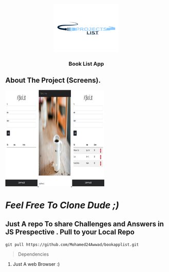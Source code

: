 
<!-- PROJECT LOGO -->
<p align="center">
  <a href="img/logo.png">
    <img src="img/logo.png" alt="Logo" width="200" height="150">
  </a>

  <h3 align="center">Book List App </h3>


  <!-- About The Project-->
## About The Project (Screens).

<a href="img/BookImg.png">
    <img src="img/BookImg.png" alt="Logo" width="100" height="300">
  </a>
  <a href="img/landingPage.png">
    <img src="img/landingPage.png" alt="Logo" width="100" height="300">
  </a>
  </a>
  <a href="img/bookadded.png">
    <img src="img/bookadded.png" alt="Logo" width="100" height="300">
  </a>
  

  
  _Feel Free To Clone Dude ;)_ 
==============================
Just A repo To share Challenges and Answers in JS Prespective .
Pull to your Local Repo 
-----------------------
```
git pull https://github.com/Mohamed24Awwad/bookapplist.git 

```


>Dependencies

1) Just A web Browser :)

  

